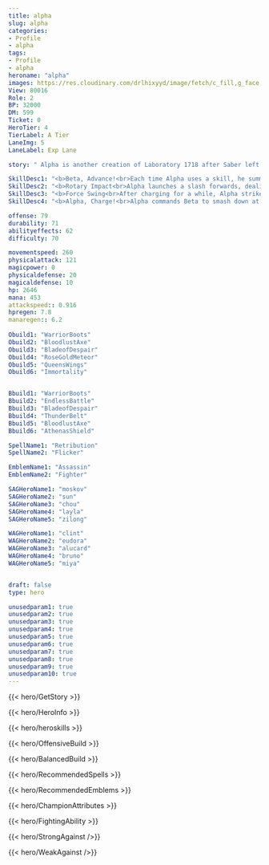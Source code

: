 ```yaml
---
title: alpha
slug: alpha
categories: 
- Profile 
- alpha
tags: 
- Profile
- alpha
heroname: "alpha"
images: https://res.cloudinary.com/drlhixyyd/image/fetch/c_fill,g_face,f_auto/https://cdn2-build.mobagenie.my.id/p/images/banner/full/alpha.jpg
View: 80016 
Role: 2 
BP: 32000
DM: 599 
Ticket: 0 
HeroTier: 4 
TierLabel: A Tier 
LaneImg: 5
LaneLabel: Exp Lane 

story: " Alpha is another creation of Laboratory 1718 after Saber left. Mad scientists got a new idea from a famous sci-fi movie. Using human bodies as biological material and space meteorolite as metal skeletons, they created powerful twins. Alpha and Beta, also known as \'Flesh Weapon\', are capable of utilizing a supernatural power that\'s ubiquitous but very mystery. However, the twins had always had a strong conscience, and refused to become killing machines. Getting help from Saber, they escaped from the alt-world. However, on their way to escape, Beta\'s core was destroyed. All that Alpha could retrieve, was Beta\'s half metallic arm. After coming to the Land of Dawn, with the help of master machinist Rooney, now Beta keeps company with Alpha as a form of an aircraft. "

SkillDesc1: "<b>Beta, Advance!<br>Each time Alpha uses a skill, he summons Beta to attack and mark the target. Beta will launch 3 laser strikes upon reaching 2 marks. Beta's first two laser strikes each deal 50<font color='#D58E1F'>( +70% Extra Physical ATK)</font> <font color='#E5CB19'>(True Damage)</font> and briefly reduce the target's Movement Speed, and the final one is an AOE attack that deals 50<font color='#D58E1F'>( +130% Extra Physical ATK)</font> <font color='#E5CB19'>(True Damage)</font>."   
SkillDesc2: "<b>Rotary Impact<br>Alpha launches a slash forwards, dealing 200<font color='#D58E1F'>( +90% Extra Physical ATK)</font> <font color='#C53535'>(Physical Damage)</font> to enemies along the way and slowing them by 40% for 1s. After the light wave is launched, Beta will follow its trace to strafe enemies, dealing 100<font color='#D58E1F'>( +90% Extra Physical ATK)</font> <font color='#C53535'>(Physical Damage)</font>."   
SkillDesc3: "<b>Force Swing<br>After charging for a while, Alpha strikes forward in a fan-shaped area, dealing 250<font color='#D58E1F'>( +100% Total Physical ATK)</font> <font color='#C53535'>(Physical Damage)</font>. Each hit restores 100<font color='#D58E1F'>( +30% Extra Physical ATK)</font> HP. Then Beta scans the enemies within the area, dealing 125<font color='#D58E1F'>( +30% Total Physical ATK)</font> <font color='#C53535'>(Physical Damage)</font>."   
SkillDesc4: "<b>Alpha, Charge!<br>Alpha commands Beta to smash down at a set location, dealing 100<font color='#D58E1F'>( +20% Extra Physical ATK)</font> <font color='#C53535'>(Physical Damage)</font> and inflicting stun for 1s. At the same time, Alpha flies over to the area and deals 50<font color='#D58E1F'>( +20% Extra Physical ATK)</font> <font color='#C53535'>(Physical Damage)</font> to targets in his path, knocking them airborne toward his destination, and then smashing down to deal 200<font color='#D58E1F'>( +80% Extra Physical ATK)</font> <font color='#C53535'>(Physical Damage)</font> and slow them by 40% for 1.5s. After Alpha smashes down, Beta launches 5 AOE strike(s) upon the target area, each dealing 25<font color='#D58E1F'>( +60% Extra Physical ATK)</font> <font color='#C53535'>(Physical Damage)</font>."  

offense: 79 
durability: 71 
abilityeffects: 62 
difficulty: 70 

movementspeed: 260
physicalattack: 121
magicpower: 0
physicaldefense: 20
magicaldefense: 10
hp: 2646
mana: 453
attackspeed:: 0.916
hpregen: 7.8
manaregen:: 6.2
 
Obuild1: "WarriorBoots"  
Obuild2: "BloodlustAxe" 
Obuild3: "BladeofDespair" 
Obuild4: "RoseGoldMeteor" 
Obuild5: "QueensWings" 
Obuild6: "Immortality" 


Bbuild1: "WarriorBoots"  
Bbuild2: "EndlessBattle" 
Bbuild3: "BladeofDespair" 
Bbuild4: "ThunderBelt" 
Bbuild5: "BloodlustAxe" 
Bbuild6: "AthenasShield" 

SpellName1: "Retribution" 
SpellName2: "Flicker"   

EmblemName1: "Assassin" 
EmblemName2: "Fighter"    

SAGHeroName1: "moskov"
SAGHeroName2: "sun"
SAGHeroName3: "chou"
SAGHeroName4: "layla"
SAGHeroName5: "zilong"

WAGHeroName1: "clint"
WAGHeroName2: "eudora"
WAGHeroName3: "alucard"
WAGHeroName4: "bruno"
WAGHeroName5: "miya"


draft: false
type: hero

unusedparam1: true
unusedparam2: true
unusedparam3: true
unusedparam4: true
unusedparam5: true
unusedparam6: true
unusedparam7: true
unusedparam8: true
unusedparam9: true
unusedparam10: true
---
```



{{< hero/GetStory >}}

{{< hero/HeroInfo >}}
 
{{< hero/heroskills >}}

{{< hero/OffensiveBuild >}} 

{{< hero/BalancedBuild >}}


{{< hero/RecommendedSpells >}}  

{{< hero/RecommendedEmblems >}}   


{{< hero/ChampionAttributes >}}


{{< hero/FightingAbility >}}

{{< hero/StrongAgainst />}}

{{< hero/WeakAgainst />}}
